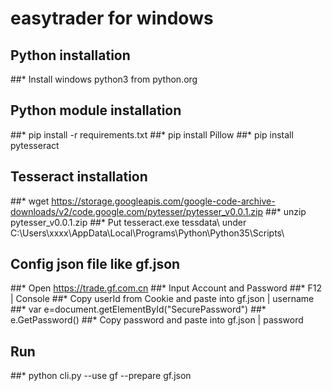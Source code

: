 ﻿# easytrader for windows
## Python installation
##* Install windows python3 from python.org
## Python module installation
##* pip install -r requirements.txt
##* pip install Pillow
##* pip install pytesseract
## Tesseract installation
##* wget https://storage.googleapis.com/google-code-archive-downloads/v2/code.google.com/pytesser/pytesser_v0.0.1.zip
##* unzip pytesser_v0.0.1.zip
##* Put tesseract.exe tessdata\ under C:\Users\xxxx\AppData\Local\Programs\Python\Python35\Scripts\
## Config json file like gf.json
##* Open https://trade.gf.com.cn
##* Input Account and Password
##* F12 | Console
##* Copy userId from Cookie and paste into gf.json | username
##* var e=document.getElementById("SecurePassword")
##* e.GetPassword()
##* Copy password and paste into gf.json | password
## Run
##* python cli.py --use gf --prepare gf.json
